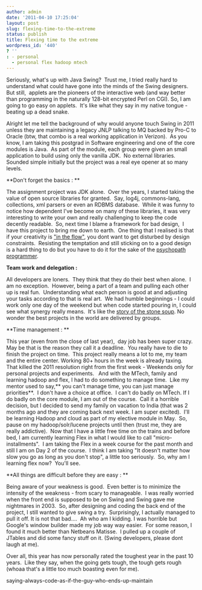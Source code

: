 ```yaml
---
author: admin
date: '2011-04-10 17:25:04'
layout: post
slug: flexing-time-to-the-extreme
status: publish
title: Flexing time to the extreme
wordpress_id: '440'
? ''
: - personal
  - personal flex hadoop mtech
---
```


Seriously, what's up with Java Swing?  Trust me, I tried really hard to
understand what could have gone into the minds of the Swing designers. But
still,  applets are the pioneers of the interactive web (and way better than
programming in the naturally 128-bit encrypted Perl on CGI). So, I am going to
go easy on applets.  It's like what they say in my native tongue - beating up
a dead snake.

Alright let me tell the background of why would anyone touch Swing in 2011
unless they are maintaining a legacy JNLP talking to MQ backed by Pro-C to
Oracle (btw, that combo is a real working application in Verizon).  As you
know, I am taking this postgrad in Software engineering and one of the core
modules is Java.  As part of the module, each group were given an small
application to build using only the vanilla JDK.  No external libraries.
Sounded simple initially but the project was a real eye opener at so many
levels.

**Don't forget the basics : **

The assignment project was JDK alone.  Over the years, I started taking the
value of open source libraries for granted.  Say, log4j, commons-lang,
collections, xml parsers or even an RDBMS database.  While it was funny to
notice how dependent I've become on many of these libraries, it was very
interesting to write your own and really challenging to keep the code decently
readable.  So, next time I blame a framework for bad design,  I have this
project to bring me down to earth.  One thing that I realised is that if your
creativity is ["in the flow"][1], you dont want to get disturbed by design
constraints.  Resisting the temptation and still sticking on to a good design
is a hard thing to do but you have to do it for the sake of the [psychopath
programmer][2].

**Team work and delegation :**

All developers are loners.  They think that they do their best when alone.  I
am no exception.  However, being a part of a team and pulling each other up is
real fun.  Understanding what each person is good at and adjusting your tasks
according to that is real art.  We had humble beginnings - I could work only
one day of the weekend but when code started pouring in, I could see what
synergy really means.  It's like the [story of the stone soup][3]. No wonder
the best projects in the world are delivered by groups.

**Time management : **

This year (even from the close of last year),  day job has been super crazy.
May be that is the reason they call it a deadline.  You really have to die to
finish the project on time.  This project really means a lot to me, my team
and the entire center. Working 80+ hours in the week is already taxing.   That
killed the 2011 resolution right from the first week - Weekends only for
personal projects and experiments.   And with the MTech, family and learning
hadoop and flex, I had to do something to manage time.  Like my mentor used to
say,** you can't manage time, you can just manage priorities**.  I don't have
a choice at office.  I can't do badly on MTech. If I do badly on the core
module, I am out of the course.  Call it a horrible decision, but I decided to
send my family on vacation to India (that was 2 months ago and they are coming
back next week. I am super excited).  I'll be learning Hadoop and cloud as
part of my elective module in May.  So, pause on my hadoop/solr/lucene
projects until then (trust me, they are really addictive).  Now that I have a
little free time on the trains and before bed, I am currently learning Flex in
what I would like to call "micro-installments".  I am taking the Flex in a
week course for the past month and still I am on Day 2 of the course.  I think
I am taking "It doesn't matter how slow you go as long as you don't stop", a
little too seriously.  So, why am I learning flex now?  You'll see.

**All things are difficult before they are easy : **

Being aware of your weakness is good.  Even better is to minimize the
intensity of the weakness - from scary to manageable.  I was really worried
when the front end is supposed to be on Swing and Swing gave me nightmares in
2003.  So, after designing and coding the back end of the project, I still
wanted to give swing a try.  Surprisingly, I actually managed to pull it off.
It is not that bad....  Ah who am I kidding. I was horrible but Google's
window builder made my job way way easier.  For some reason, I found it much
better than Netbeans Matisse.  I pulled up a couple of JTables and did some
fancy stuff on it. (Swing developers, please dont laugh at me).

Over all, this year has now personally rated the toughest year in the past 10
years.  Like they say, when the going gets tough, the tough gets rough (whoaa
that's a little too much boasting even for me).

   [1]: http://en.wikipedia.org/wiki/Flow_%28psychology%29

   [2]: http://stackoverflow.com/questions/876089/who-wrote-this-programing-
saying-always-code-as-if-the-guy-who-ends-up-maintain

   [3]: http://www.extremelinux.info/stonesoup/stonesoup.html (Stone soup
story)

